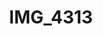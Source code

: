 ---
pid: '150'
layout: photos
title: IMG_4313
filename: IMG_4313.jpg
caption: 
previous_pid: '149'
next_pid: '151'
permalink: "/photos/150.html"
---